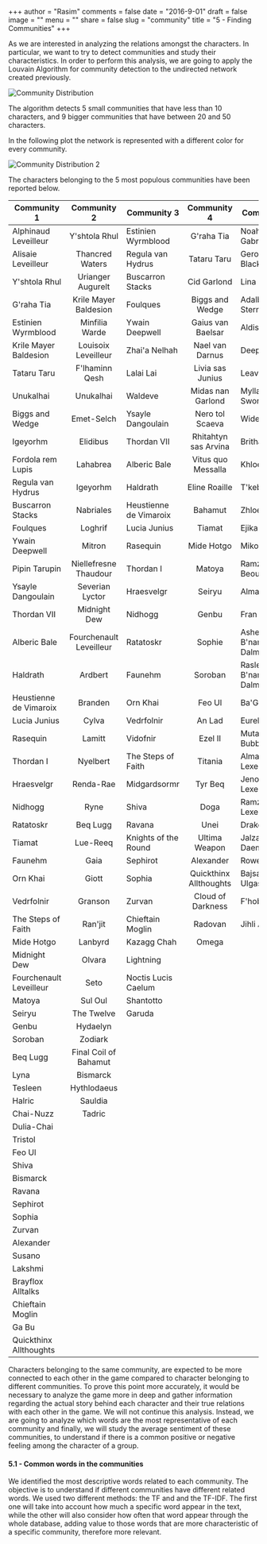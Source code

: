 +++
author = "Rasim"
comments = false
date = "2016-9-01"
draft = false
image = ""
menu = ""
share = false
slug = "community"
title = "5 - Finding Communities"
+++

As we are interested in analyzing the relations amongst the characters. In particular, we want to try to detect communities and study their characteristics. In order to perform this analysis, we are going to apply the Louvain Algorithm for community detection to the undirected network created previously.

![Community Distribution](/images/community.png)

The algorithm detects 5 small communities that have less than 10 characters, and 9 bigger communities that have between 20 and 50 characters.

In the following plot the network is represented with a different color for every community.

![Community Distribution 2](/images/community2.png)

The characters belonging to the 5 most populous communities have been reported below.

| Community 1             |       Community 2       | Community 3            |      Community 4       | Community 5               |
| ----------------------- | :---------------------: | ---------------------- | :--------------------: | ------------------------- |
| Alphinaud Leveilleur    |      Y'shtola Rhul      | Estinien Wyrmblood     |       G'raha Tia       | Noah van Gabranth         |
| Alisaie Leveilleur      |     Thancred Waters     | Regula van Hydrus      |      Tataru Taru       | Gerolt Blackthorn         |
| Y'shtola Rhul           |    Urianger Augurelt    | Buscarron Stacks       |      Cid Garlond       | Lina Mewrilah             |
| G'raha Tia              |  Krile Mayer Baldesion  | Foulques               |    Biggs and Wedge     | Adalberta Sterne          |
| Estinien Wyrmblood      |     Minfilia Warde      | Ywain Deepwell         |   Gaius van Baelsar    | Aldis                     |
| Krile Mayer Baldesion   |   Louisoix Leveilleur   | Zhai'a Nelhah          |    Nael van Darnus     | Deep Canyon               |
| Tataru Taru             |     F'lhaminn Qesh      | Lalai Lai              |    Livia sas Junius    | Leavold                   |
| Unukalhai               |        Unukalhai        | Waldeve                |   Midas nan Garlond    | Mylla Swordsong           |
| Biggs and Wedge         |       Emet-Selch        | Ysayle Dangoulain      |    Nero tol Scaeva     | Wide Gulley               |
| Igeyorhm                |        Elidibus         | Thordan VII            |  Rhitahtyn sas Arvina  | Brithael Spade            |
| Fordola rem Lupis       |        Lahabrea         | Alberic Bale           |   Vitus quo Messalla   | Khloe Aliapoh             |
| Regula van Hydrus       |        Igeyorhm         | Haldrath               |     Eline Roaille      | T'kebbe Morh              |
| Buscarron Stacks        |        Nabriales        | Heustienne de Vimaroix |        Bahamut         | Zhloe Aliapoh             |
| Foulques                |         Loghrif         | Lucia Junius           |         Tiamat         | Ejika Tsunjika            |
| Ywain Deepwell          |         Mitron          | Rasequin               |       Mide Hotgo       | Mikoto Jinba              |
| Pipin Tarupin           |  Niellefresne Thaudour  | Thordan I              |         Matoya         | Ramza Beoulve             |
| Ysayle Dangoulain       |     Severian Lyctor     | Hraesvelgr             |         Seiryu         | Alma Beoulve              |
| Thordan VII             |      Midnight Dew       | Nidhogg                |         Genbu          | Fran Eruyt                |
| Alberic Bale            | Fourchenault Leveilleur | Ratatoskr              |         Sophie         | Ashelia B'nargin Dalmasca |
| Haldrath                |         Ardbert         | Faunehm                |        Soroban         | Rasler B'nargin Dalmasca  |
| Heustienne de Vimaroix  |         Branden         | Orn Khai               |         Feo Ul         | Ba'Gamnan                 |
| Lucia Junius            |          Cylva          | Vedrfolnir             |         An Lad         | Eureka(primal)            |
| Rasequin                |         Lamitt          | Vidofnir               |        Ezel II         | Mutamix Bubblypots        |
| Thordan I               |        Nyelbert         | The Steps of Faith     |        Titania         | Alma bas Lexentale        |
| Hraesvelgr              |        Renda-Rae        | Midgardsormr           |        Tyr Beq         | Jenomis cen Lexentale     |
| Nidhogg                 |          Ryne           | Shiva                  |          Doga          | Ramza bas Lexentale       |
| Ratatoskr               |        Beq Lugg         | Ravana                 |          Unei          | Drake Rhodes              |
| Tiamat                  |        Lue-Reeq         | Knights of the Round   |     Ultima Weapon      | Jalzahn Daemir            |
| Faunehm                 |          Gaia           | Sephirot               |       Alexander        | Rowena                    |
| Orn Khai                |          Giott          | Sophia                 | Quickthinx Allthoughts | Bajsaljen Ulgasch         |
| Vedrfolnir              |         Granson         | Zurvan                 |   Cloud of Darkness    | F'hobhas                  |
| The Steps of Faith      |         Ran'jit         | Chieftain Moglin       |        Radovan         | Jihli Aliapoh             |
| Mide Hotgo              |         Lanbyrd         | Kazagg Chah            |         Omega          |                           |
| Midnight Dew            |         Olvara          | Lightning              |                        |                           |
| Fourchenault Leveilleur |          Seto           | Noctis Lucis Caelum    |                        |                           |
| Matoya                  |         Sul Oul         | Shantotto              |                        |                           |
| Seiryu                  |       The Twelve        | Garuda                 |                        |                           |
| Genbu                   |        Hydaelyn         |                        |                        |                           |
| Soroban                 |         Zodiark         |                        |                        |                           |
| Beq Lugg                |  Final Coil of Bahamut  |                        |                        |                           |
| Lyna                    |        Bismarck         |                        |                        |                           |
| Tesleen                 |       Hythlodaeus       |                        |                        |                           |
| Halric                  |         Sauldia         |                        |                        |                           |
| Chai-Nuzz               |         Tadric          |                        |                        |                           |
| Dulia-Chai              |                         |                        |                        |                           |
| Tristol                 |                         |                        |                        |                           |
| Feo Ul                  |                         |                        |                        |                           |
| Shiva                   |                         |                        |                        |                           |
| Bismarck                |                         |                        |                        |                           |
| Ravana                  |                         |                        |                        |                           |
| Sephirot                |                         |                        |                        |                           |
| Sophia                  |                         |                        |                        |                           |
| Zurvan                  |                         |                        |                        |                           |
| Alexander               |                         |                        |                        |                           |
| Susano                  |                         |                        |                        |                           |
| Lakshmi                 |                         |                        |                        |                           |
| Brayflox Alltalks       |                         |                        |                        |                           |
| Chieftain Moglin        |                         |                        |                        |                           |
| Ga Bu                   |                         |                        |                        |                           |
| Quickthinx Allthoughts  |                         |                        |                        |                           |

Characters belonging to the same community, are expected to be more connected to each other in the game compared to character belonging to different communities. To prove this point more accurately, it would be necessary to analyze the game more in deep and gather information regarding the actual story behind each character and their true relations with each other in the game. We will not continue this analysis. Instead, we are going to analyze which words are the most representative of each community and finally, we will study the average sentiment of these communities, to understand if there is a common positive or negative feeling among the character of a group.

#### 5.1 - Common words in the communities

We identified the most descriptive words related to each community. The objective is to understand if different communities have different related words. We used two different methods: the TF and and the TF-IDF. The first one will take into account how much a specific word appear in the text, while the other will also consider how often that word appear through the whole database, adding value to those words that are more characteristic of a specific community, therefore more relevant.
